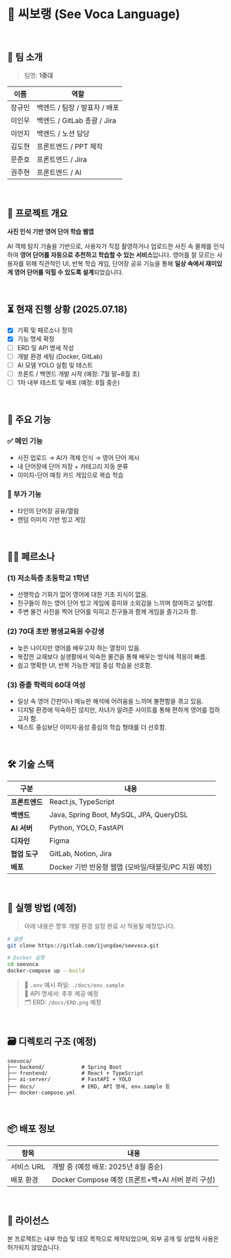 # 🧠 씨보랭 (See Voca Language)

<br>

## 👥 팀 소개

> 팀명: **1중대**

| 이름   | 역할                          |
| ------ | ----------------------------- |
| 장규민 | 백엔드 / 팀장 / 발표자 / 배포 |
| 이인우 | 백엔드 / GitLab 총괄 / Jira   |
| 이언지 | 백엔드 / 노션 담당            |
| 김도현 | 프론트엔드 / PPT 제작         |
| 문준호 | 프론트엔드 / Jira             |
| 권주현 | 프론트엔드 / AI               |

<br>

## 📘 프로젝트 개요

**사진 인식 기반 영어 단어 학습 웹앱**

AI 객체 탐지 기술을 기반으로, 사용자가 직접 촬영하거나 업로드한 사진 속 물체를 인식하여 **영어 단어를 자동으로 추천하고 학습할 수 있는 서비스**입니다. 영어를 잘 모르는 사용자를 위해 직관적인 UI, 반복 학습 게임, 단어장 공유 기능을 통해 **일상 속에서 재미있게 영어 단어를 익힐 수 있도록 설계**되었습니다.

<br>

## ⏳ 현재 진행 상황 (2025.07.18)

- [x] 기획 및 페르소나 정의
- [x] 기능 명세 확정
- [ ] ERD 및 API 명세 작성
- [ ] 개발 환경 세팅 (Docker, GitLab)
- [ ] AI 모델 YOLO 실험 및 테스트
- [ ] 프론트 / 백엔드 개발 시작 (예정: 7월 말~8월 초)
- [ ] 1차 내부 테스트 및 배포 (예정: 8월 중순)

<br>

## 🎯 주요 기능

### ✅ 메인 기능

- 사진 업로드 → AI가 객체 인식 → 영어 단어 제시
- 내 단어장에 단어 저장 + 카테고리 자동 분류
- 이미지-단어 매칭 카드 게임으로 복습 학습

### 🧩 부가 기능

- 타인의 단어장 공유/열람
- 랜덤 이미지 기반 빙고 게임

<br>

## 🧑‍🎓 페르소나

### (1) 저소득층 초등학교 1학년

- 선행학습 기회가 없어 영어에 대한 기초 지식이 없음.
- 친구들이 하는 영어 단어 빙고 게임에 흥미와 소외감을 느끼며 참여하고 싶어함.
- 주변 물건 사진을 찍어 단어를 익히고 친구들과 함께 게임을 즐기고자 함.

### (2) 70대 초반 평생교육원 수강생

- 늦은 나이지만 영어를 배우고자 하는 열정이 있음.
- 복잡한 교재보다 실생활에서 익숙한 물건을 통해 배우는 방식에 적응이 빠름.
- 쉽고 명확한 UI, 반복 가능한 게임 중심 학습을 선호함.

### (3) 중졸 학력의 60대 여성

- 일상 속 영어 간판이나 메뉴판 해석에 어려움을 느끼며 불편함을 겪고 있음.
- 디지털 환경에 익숙하진 않지만, 자녀가 알려준 사이트를 통해 편하게 영어를 접하고자 함.
- 텍스트 중심보단 이미지·음성 중심의 학습 형태를 더 선호함.

<br>

## 🛠 기술 스택

| 구분           | 내용                                                 |
| -------------- | ---------------------------------------------------- |
| **프론트엔드** | React.js, TypeScript                                 |
| **백엔드**     | Java, Spring Boot, MySQL, JPA, QueryDSL              |
| **AI 서버**    | Python, YOLO, FastAPI                                |
| **디자인**     | Figma                                                |
| **협업 도구**  | GitLab, Notion, Jira                                 |
| **배포**       | Docker 기반 반응형 웹앱 (모바일/태블릿/PC 지원 예정) |

<br>

## 🚀 실행 방법 (예정)

> 아래 내용은 향후 개발 환경 설정 완료 시 적용될 예정입니다.

```bash
# 클론
git clone https://gitlab.com/1jungdae/seevoca.git

# Docker 실행
cd seevoca
docker-compose up --build
```

> 🔐 `.env` 예시 파일: `./docs/env.sample`  
> 🧭 API 명세서: 추후 제공 예정  
> 🗂 ERD: `/docs/ERD.png` 예정

<br>

## 🗃 디렉토리 구조 (예정)

```plaintext
seevoca/
├── backend/            # Spring Boot
├── frontend/           # React + TypeScript
├── ai-server/          # FastAPI + YOLO
├── docs/               # ERD, API 명세, env.sample 등
├── docker-compose.yml
```

<br>

## 📦 배포 정보

| 항목       | 내용                                              |
| ---------- | ------------------------------------------------- |
| 서비스 URL | 개발 중 (예정 배포: 2025년 8월 중순)              |
| 배포 환경  | Docker Compose 예정 (프론트+백+AI 서버 분리 구성) |

<br>

## 📄 라이선스

본 프로젝트는 내부 학습 및 데모 목적으로 제작되었으며, 외부 공개 및 상업적 사용은 허가되지 않았습니다.